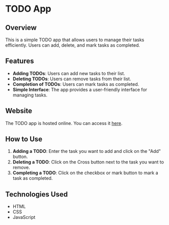 # TODO App

## Overview
This is a simple TODO app that allows users to manage their tasks efficiently. Users can add, delete, and mark tasks as completed.

## Features
- **Adding TODOs**: Users can add new tasks to their list.
- **Deleting TODOs**: Users can remove tasks from their list.
- **Completion of TODOs**: Users can mark tasks as completed.
- **Simple Interface**: The app provides a user-friendly interface for managing tasks.

## Website
The TODO app is hosted online. You can access it [here](https://startling-froyo-c63e7b.netlify.app/).

## How to Use
1. **Adding a TODO**: Enter the task you want to add and click on the "Add" button.
2. **Deleting a TODO**: Click on the Cross button next to the task you want to remove.
3. **Completing a TODO**: Click on the checkbox or mark button to mark a task as completed.

## Technologies Used
- HTML
- CSS
- JavaScript
